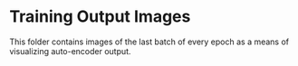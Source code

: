 # Training Output Images

This folder contains images of the last batch of every epoch as a means of visualizing auto-encoder output.